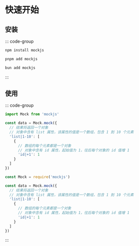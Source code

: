 # 快速开始

## 安装

::: code-group

```sh [npm]
npm install mockjs
```

```sh [pnpm]
pnpm add mockjs
```

```sh [bun]
bun add mockjs
```

:::

## 使用

::: code-group

```js [ES Module]
import Mock from 'mockjs'

const data = Mock.mock({
  // 结果将返回一个对象
  // 对象中含有 list 属性，该属性的值是一个数组，包含 1 到 10 个元素
  'list|1-10': [
    {
      // 数组的每个元素都是一个对象
      // 对象中含有 id 属性，起始值为 1，往后每个对象的 id 值增 1
      'id|+1': 1
    }
  ]
})
```

```js [Common JS]
const Mock = require('mockjs')

const data = Mock.mock({
  // 结果将返回一个对象
  // 对象中含有 list 属性，该属性的值是一个数组，包含 1 到 10 个元素
  'list|1-10': [
    {
      // 数组的每个元素都是一个对象
      // 对象中含有 id 属性，起始值为 1，往后每个对象的 id 值增 1
      'id|+1': 1
    }
  ]
})
```

:::
